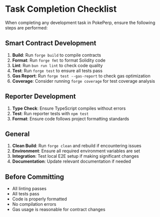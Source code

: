 # Task Completion Checklist

When completing any development task in PokePerp, ensure the following steps are performed:

## Smart Contract Development
1. **Build**: Run `forge build` to compile contracts
2. **Format**: Run `forge fmt` to format Solidity code  
3. **Lint**: Run `bun run lint` to check code quality
4. **Test**: Run `forge test` to ensure all tests pass
5. **Gas Report**: Run `forge test --gas-report` to check gas optimization
6. **Coverage**: Consider running `forge coverage` for test coverage analysis

## Reporter Development  
1. **Type Check**: Ensure TypeScript compiles without errors
2. **Test**: Run reporter tests with `npm test`
3. **Format**: Ensure code follows project formatting standards

## General
1. **Clean Build**: Run `forge clean` and rebuild if encountering issues
2. **Environment**: Ensure all required environment variables are set
3. **Integration**: Test local E2E setup if making significant changes
4. **Documentation**: Update relevant documentation if needed

## Before Committing
- All linting passes
- All tests pass  
- Code is properly formatted
- No compilation errors
- Gas usage is reasonable for contract changes